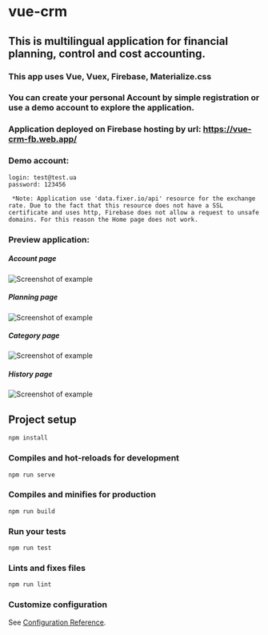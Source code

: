 # vue-crm

## This is multilingual application for financial planning, control and cost accounting.

### This app uses Vue, Vuex, Firebase, Materialize.css

### You can create your personal Account by simple registration or use a demo account to explore the application.

### Application deployed on Firebase hosting by url: https://vue-crm-fb.web.app/

### Demo account:
```
login: test@test.ua
password: 123456
```

``` *Note: Application use 'data.fixer.io/api' resource for the exchange rate. Due to the fact that this resource does not have a SSL certificate and uses http, Firebase does not allow a request to unsafe domains. For this reason the Home page does not work.```

### Preview application:
##### Account page
![Screenshot of example](https://github.com/OlegFilinskiy/vue-crm/raw/master/src/assets/screenshot_1.png)
##### Planning page
![Screenshot of example](https://github.com/OlegFilinskiy/vue-crm/raw/master/src/assets/screenshot_2.png)
##### Category page
![Screenshot of example](https://github.com/OlegFilinskiy/vue-crm/raw/master/src/assets/screenshot_3.png)
##### History page
![Screenshot of example](https://github.com/OlegFilinskiy/vue-crm/raw/master/src/assets/screenshot_4.png)

## Project setup
```
npm install
```

### Compiles and hot-reloads for development
```
npm run serve
```

### Compiles and minifies for production
```
npm run build
```

### Run your tests
```
npm run test
```

### Lints and fixes files
```
npm run lint
```

### Customize configuration
See [Configuration Reference](https://cli.vuejs.org/config/).
